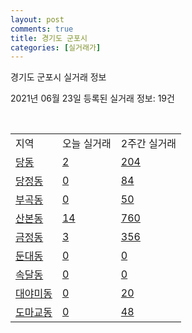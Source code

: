 ```yaml
---
layout: post
comments: true
title: 경기도 군포시
categories: [실거래가]
---
```


경기도 군포시 실거래 정보

2021년 06월 23일 등록된 실거래 정보: 19건

<script type="text/javascript">
  google.charts.load('current', {'packages':['corechart']});
  google.charts.setOnLoadCallback(drawChart);

  function drawChart() {
    var data = google.visualization.arrayToDataTable([['거래일', '매매', '전월세', '전매'], ['2021-02', 0, 14, 0], ['2021-03', 7, 96, 0], ['2021-04', 261, 235, 2], ['2021-05', 337, 350, 0], ['2021-06', 72, 148, 0]]);

    var options = {
      title: '최근 유형별 거래량 추이',
      legend: { position: 'bottom' }
    };

    var chart = new google.visualization.LineChart(document.getElementById('columnchart_material'));
    chart.draw(data, (options));
  }
</script>

<div id="columnchart_material" style="width: 450px; margin-left: -35px"></div>
<br>
<table class="sortable">
  <tr>
    <td>지역</td>
    <td>오늘 실거래</td>
    <td>2주간 실거래</td>
  </tr>

  
  <tr class="item">
    <td><a href="4141010100.html">당동</a></td>
    <td><a href="4141010100.html">2</a></td>
    <td><a href="4141010100.html">204</a></td>
  </tr>
    

  <tr class="item">
    <td><a href="4141010200.html">당정동</a></td>
    <td><a href="4141010200.html">0</a></td>
    <td><a href="4141010200.html">84</a></td>
  </tr>
    

  <tr class="item">
    <td><a href="4141010300.html">부곡동</a></td>
    <td><a href="4141010300.html">0</a></td>
    <td><a href="4141010300.html">50</a></td>
  </tr>
    

  <tr class="item">
    <td><a href="4141010400.html">산본동</a></td>
    <td><a href="4141010400.html">14</a></td>
    <td><a href="4141010400.html">760</a></td>
  </tr>
    

  <tr class="item">
    <td><a href="4141010500.html">금정동</a></td>
    <td><a href="4141010500.html">3</a></td>
    <td><a href="4141010500.html">356</a></td>
  </tr>
    

  <tr class="item">
    <td><a href="4141010600.html">둔대동</a></td>
    <td><a href="4141010600.html">0</a></td>
    <td><a href="4141010600.html">0</a></td>
  </tr>
    

  <tr class="item">
    <td><a href="4141010700.html">속달동</a></td>
    <td><a href="4141010700.html">0</a></td>
    <td><a href="4141010700.html">0</a></td>
  </tr>
    

  <tr class="item">
    <td><a href="4141010800.html">대야미동</a></td>
    <td><a href="4141010800.html">0</a></td>
    <td><a href="4141010800.html">20</a></td>
  </tr>
    

  <tr class="item">
    <td><a href="4141010900.html">도마교동</a></td>
    <td><a href="4141010900.html">0</a></td>
    <td><a href="4141010900.html">48</a></td>
  </tr>
    


</table>


    